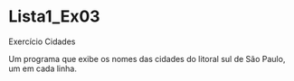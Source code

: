 # Lista1_Ex03
 Exercício Cidades
 
 Um programa que exibe os nomes das cidades do litoral sul de São Paulo, um em cada linha.
